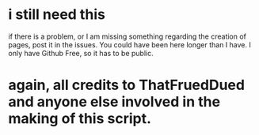 # i still need this
if there is a problem, or I am missing something regarding the creation of pages, post it in the issues. You could have been here longer than I have.
I only have Github Free, so it has to be public.
# again, all credits to ThatFruedDued and anyone else involved in the making of this script.
